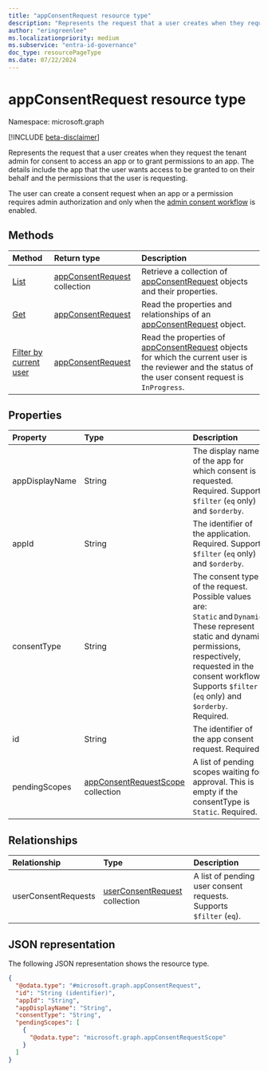 ```yaml
---
title: "appConsentRequest resource type"
description: "Represents the request that a user creates when they request the tenant admin for consent to access an app or to grant permissions to an app."
author: "eringreenlee"
ms.localizationpriority: medium
ms.subservice: "entra-id-governance"
doc_type: resourcePageType
ms.date: 07/22/2024
---
```


# appConsentRequest resource type

Namespace: microsoft.graph

[!INCLUDE [beta-disclaimer](../../includes/beta-disclaimer.md)]

Represents the request that a user creates when they request the tenant admin for consent to access an app or to grant permissions to an app. The details include the app that the user wants access to be granted to on their behalf and the permissions that the user is requesting.

The user can create a consent request when an app or a permission requires admin authorization and only when the [admin consent workflow](adminconsentrequestpolicy.md) is enabled.

## Methods
|Method|Return type|Description|
|:---|:---|:---|
|[List](../api/appconsentapprovalroute-list-appconsentrequests.md)|[appConsentRequest](../resources/appconsentrequest.md) collection|Retrieve a collection of [appConsentRequest](appconsentrequest.md) objects and their properties.|
|[Get](../api/appconsentrequest-get.md)|[appConsentRequest](../resources/appconsentrequest.md)|Read the properties and relationships of an [appConsentRequest](../resources/appconsentrequest.md) object.|
|[Filter by current user](../api/appconsentrequest-filterByCurrentUser.md)|[appConsentRequest](../resources/appconsentrequest.md)|Read the properties of [appConsentRequest](../resources/appconsentrequest.md) objects for which the current user is the reviewer and the status of the user consent request is `InProgress`.|

## Properties
|Property|Type|Description|
|:---|:---|:---|
|appDisplayName|String|The display name of the app for which consent is requested. Required. Supports `$filter` (`eq` only) and `$orderby`. |
|appId|String|The identifier of the application. Required. Supports `$filter` (`eq` only) and `$orderby`. |
|consentType|String|The consent type of the request. Possible values are: `Static` and `Dynamic`. These represent static and dynamic permissions, respectively, requested in the consent workflow. Supports `$filter` (`eq` only) and `$orderby`. Required.|
|id|String|The identifier of the app consent request. Required.|
|pendingScopes|[appConsentRequestScope](../resources/appconsentrequestscope.md) collection|A list of pending scopes waiting for approval. This is empty if the consentType is `Static`. Required.|

## Relationships
|Relationship|Type|Description|
|:---|:---|:---|
|userConsentRequests|[userConsentRequest](../resources/userconsentrequest.md) collection|A list of pending user consent requests. Supports `$filter` (`eq`).|

## JSON representation
The following JSON representation shows the resource type.
<!-- {
  "blockType": "resource",
  "keyProperty": "id",
  "@odata.type": "microsoft.graph.appConsentRequest",
  "openType": false
}
-->
``` json
{
  "@odata.type": "#microsoft.graph.appConsentRequest",
  "id": "String (identifier)",
  "appId": "String",
  "appDisplayName": "String",
  "consentType": "String",
  "pendingScopes": [
    {
      "@odata.type": "microsoft.graph.appConsentRequestScope"
    }
  ]
}
```

